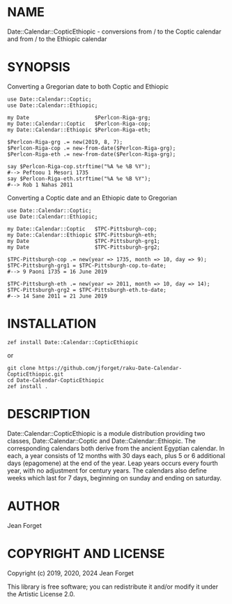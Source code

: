 NAME
====

Date::Calendar::CopticEthiopic - conversions from / to the Coptic calendar and from / to the Ethiopic calendar

SYNOPSIS
========

Converting a Gregorian date to both Coptic and Ethiopic

```
use Date::Calendar::Coptic;
use Date::Calendar::Ethiopic;

my Date                     $Perlcon-Riga-grg;
my Date::Calendar::Coptic   $Perlcon-Riga-cop;
my Date::Calendar::Ethiopic $Perlcon-Riga-eth;

$Perlcon-Riga-grg .= new(2019, 8, 7);
$Perlcon-Riga-cop .= new-from-date($Perlcon-Riga-grg);
$Perlcon-Riga-eth .= new-from-date($Perlcon-Riga-grg);

say $Perlcon-Riga-cop.strftime("%A %e %B %Y");
#--> Peftoou 1 Mesori 1735
say $Perlcon-Riga-eth.strftime("%A %e %B %Y");
#--> Rob 1 Nahas 2011
```

Converting a Coptic date and an Ethiopic date to Gregorian

```
use Date::Calendar::Coptic;
use Date::Calendar::Ethiopic;

my Date::Calendar::Coptic   $TPC-Pittsburgh-cop;
my Date::Calendar::Ethiopic $TPC-Pittsburgh-eth;
my Date                     $TPC-Pittsburgh-grg1;
my Date                     $TPC-Pittsburgh-grg2;

$TPC-Pittsburgh-cop .= new(year => 1735, month => 10, day => 9);
$TPC-Pittsburgh-grg1 = $TPC-Pittsburgh-cop.to-date;
#--> 9 Paoni 1735 = 16 June 2019

$TPC-Pittsburgh-eth .= new(year => 2011, month => 10, day => 14);
$TPC-Pittsburgh-grg2 = $TPC-Pittsburgh-eth.to-date;
#--> 14 Sane 2011 = 21 June 2019
```

INSTALLATION
============

```shell
zef install Date::Calendar::CopticEthiopic
```

or

```shell
git clone https://github.com/jforget/raku-Date-Calendar-CopticEthiopic.git
cd Date-Calendar-CopticEthiopic
zef install .
```

DESCRIPTION
===========

Date::Calendar::CopticEthiopic is a  module distribution providing two
classes,  Date::Calendar::Coptic   and  Date::Calendar::Ethiopic.  The
corresponding  calendars   both  derive  from  the   ancient  Egyptian
calendar. In  each, a year  consists of 12  months with 30  days each,
plus 5 or 6  additional days (epagomene) at the end  of the year. Leap
years occurs every fourth year,  with no adjustment for century years.
The calendars  also define weeks which  last for 7 days,  beginning on
sunday and ending on saturday.

AUTHOR
======

Jean Forget <J2N-FORGET at orange dot fr>

COPYRIGHT AND LICENSE
=====================

Copyright (c) 2019, 2020, 2024 Jean Forget

This library is  free software; you can redistribute  it and/or modify
it under the Artistic License 2.0.

